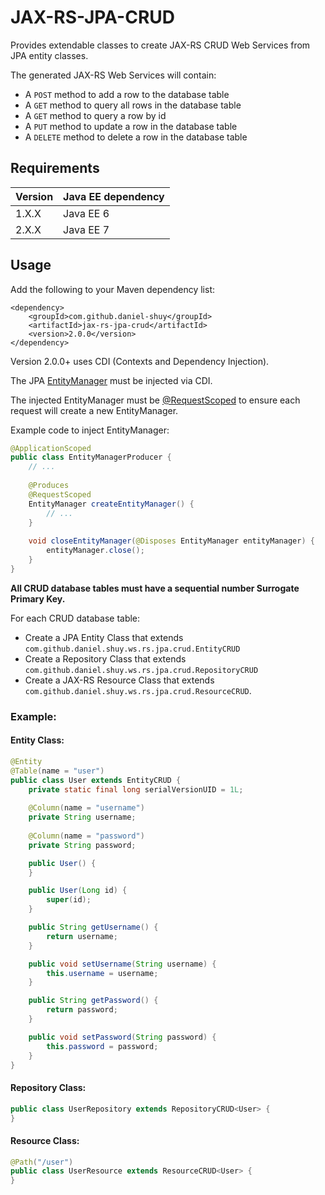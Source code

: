 # JAX-RS-JPA-CRUD
Provides extendable classes to create JAX-RS CRUD Web Services from JPA entity classes.

The generated JAX-RS Web Services will contain:
- A `POST` method to add a row to the database table
- A `GET` method to query all rows in the database table
- A `GET` method to query a row by id
- A `PUT` method to update a row in the database table
- A `DELETE` method to delete a row in the database table

## Requirements
| Version | Java EE dependency |
| ------- | ------------------ |
| 1.X.X | Java EE 6 |
| 2.X.X | Java EE 7 |

## Usage
Add the following to your Maven dependency list:
```
<dependency>
    <groupId>com.github.daniel-shuy</groupId>
    <artifactId>jax-rs-jpa-crud</artifactId>
    <version>2.0.0</version>
</dependency>
```

Version 2.0.0+ uses CDI (Contexts and Dependency Injection).

The JPA [EntityManager](docs.oracle.com/javaee/7/api/javax/persistence/EntityManager.html) must be injected via CDI.

The injected EntityManager must be [@RequestScoped](http://docs.oracle.com/javaee/7/api/javax/enterprise/context/RequestScoped.html) to ensure each request will create a new EntityManager.

Example code to inject EntityManager:
```java
@ApplicationScoped
public class EntityManagerProducer {
    // ...
    
    @Produces
    @RequestScoped
    EntityManager createEntityManager() {
        // ...
    }
    
    void closeEntityManager(@Disposes EntityManager entityManager) {
        entityManager.close();
    }
}
```

__All CRUD database tables must have a sequential number Surrogate Primary Key.__

For each CRUD database table:
- Create a JPA Entity Class that extends `com.github.daniel.shuy.ws.rs.jpa.crud.EntityCRUD`
- Create a Repository Class that extends `com.github.daniel.shuy.ws.rs.jpa.crud.RepositoryCRUD`
- Create a JAX-RS Resource Class that extends `com.github.daniel.shuy.ws.rs.jpa.crud.ResourceCRUD`.

### Example:
#### Entity Class:
```java
@Entity
@Table(name = "user")
public class User extends EntityCRUD {
    private static final long serialVersionUID = 1L;
    
    @Column(name = "username")
    private String username;
    
    @Column(name = "password")
    private String password;

    public User() {
    }

    public User(Long id) {
        super(id);
    }

    public String getUsername() {
        return username;
    }

    public void setUsername(String username) {
        this.username = username;
    }

    public String getPassword() {
        return password;
    }

    public void setPassword(String password) {
        this.password = password;
    }
}
```

#### Repository Class:
```java
public class UserRepository extends RepositoryCRUD<User> {
}
```

#### Resource Class:
```java
@Path("/user")
public class UserResource extends ResourceCRUD<User> {
}
```
